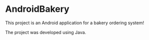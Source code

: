 # AndroidBakery
This project is an Android application for a bakery ordering system!

The project was developed using Java.
